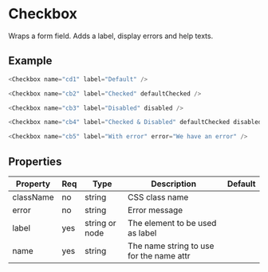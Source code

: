 # Checkbox

Wraps a form field. Adds a label, display errors and help texts.

## Example

```javascript
<Checkbox name="cd1" label="Default" />

<Checkbox name="cb2" label="Checked" defaultChecked />

<Checkbox name="cb3" label="Disabled" disabled />

<Checkbox name="cb4" label="Checked & Disabled" defaultChecked disabled />

<Checkbox name="cb5" label="With error" error="We have an error" />
```

## Properties

| Property  | Req | Type   | Description                               | Default |
| --------- | --- | ------ | ----------------------------------------- | ------- |
| className | no  | string | CSS class name                            |         |
| error     | no  | string | Error message                             |         |
| label     | yes | string or node | The element to be used as label |         |
| name      | yes | string | The name string to use for the name attr  |         |
